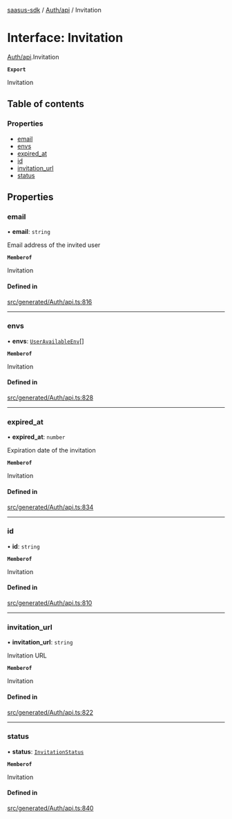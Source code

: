 [saasus-sdk](../README.md) / [Auth/api](../modules/Auth_api.md) / Invitation

# Interface: Invitation

[Auth/api](../modules/Auth_api.md).Invitation

**`Export`**

Invitation

## Table of contents

### Properties

- [email](Auth_api.Invitation.md#email)
- [envs](Auth_api.Invitation.md#envs)
- [expired\_at](Auth_api.Invitation.md#expired_at)
- [id](Auth_api.Invitation.md#id)
- [invitation\_url](Auth_api.Invitation.md#invitation_url)
- [status](Auth_api.Invitation.md#status)

## Properties

### email

• **email**: `string`

Email address of the invited user

**`Memberof`**

Invitation

#### Defined in

[src/generated/Auth/api.ts:816](https://github.com/saasus-platform/saasus-sdk-javascript/blob/6b95732/src/generated/Auth/api.ts#L816)

___

### envs

• **envs**: [`UserAvailableEnv`](Auth_api.UserAvailableEnv.md)[]

**`Memberof`**

Invitation

#### Defined in

[src/generated/Auth/api.ts:828](https://github.com/saasus-platform/saasus-sdk-javascript/blob/6b95732/src/generated/Auth/api.ts#L828)

___

### expired\_at

• **expired\_at**: `number`

Expiration date of the invitation

**`Memberof`**

Invitation

#### Defined in

[src/generated/Auth/api.ts:834](https://github.com/saasus-platform/saasus-sdk-javascript/blob/6b95732/src/generated/Auth/api.ts#L834)

___

### id

• **id**: `string`

**`Memberof`**

Invitation

#### Defined in

[src/generated/Auth/api.ts:810](https://github.com/saasus-platform/saasus-sdk-javascript/blob/6b95732/src/generated/Auth/api.ts#L810)

___

### invitation\_url

• **invitation\_url**: `string`

Invitation URL

**`Memberof`**

Invitation

#### Defined in

[src/generated/Auth/api.ts:822](https://github.com/saasus-platform/saasus-sdk-javascript/blob/6b95732/src/generated/Auth/api.ts#L822)

___

### status

• **status**: [`InvitationStatus`](../enums/Auth_api.InvitationStatus.md)

**`Memberof`**

Invitation

#### Defined in

[src/generated/Auth/api.ts:840](https://github.com/saasus-platform/saasus-sdk-javascript/blob/6b95732/src/generated/Auth/api.ts#L840)
